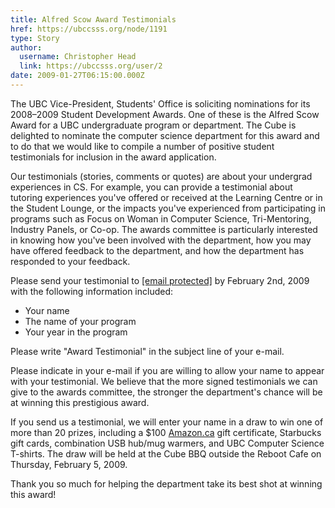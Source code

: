 ```yaml
---
title: Alfred Scow Award Testimonials 
href: https://ubccsss.org/node/1191
type: Story
author:
  username: Christopher Head
  link: https://ubccsss.org/user/2
date: 2009-01-27T06:15:00.000Z
---
```


<div class="field field-name-body field-type-text-with-summary field-label-hidden"><div class="field-items"><div class="field-item even"><p>The UBC Vice-President, Students&apos; Office is soliciting nominations for its 2008&#x2013;2009 Student Development Awards. One of these is the Alfred Scow Award for a UBC undergraduate program or department. The Cube is delighted to nominate the computer science department for this award and to do that we would like to compile a number of positive student testimonials for inclusion in the award application.</p>
<p>Our testimonials (stories, comments or quotes) are about your undergrad experiences in CS. For example, you can provide a testimonial about tutoring experiences you&apos;ve offered or received at the Learning Centre or in the Student Lounge, or the impacts you&apos;ve experienced from participating in programs such as Focus on Woman in Computer Science, Tri-Mentoring, Industry Panels, or Co-op. The awards committee is particularly interested in knowing how you&apos;ve been involved with the department, how you may have offered feedback to the department, and how the department has responded to your feedback.</p>
<p>Please send your testimonial to <a href="/cdn-cgi/l/email-protection#c1b8a8a2a4afb5a2a9a4af81a6aca0a8adefa2aeac"><span class="__cf_email__" data-cfemail="4831212b2d263c2b202d26082f25292124662b2725">[email&#xA0;protected]</span></a> by February 2nd, 2009 with the following information included:</p>
<ul>
<li>Your name</li>
<li>The name of your program</li>
<li>Your year in the program</li>
</ul>
<p>Please write &quot;Award Testimonial&quot; in the subject line of your e-mail.</p>
<p>Please indicate in your e-mail if you are willing to allow your name to appear with your testimonial. We believe that the more signed testimonials we can give to the awards committee, the stronger the department&apos;s chance will be at winning this prestigious award.</p>
<p>If you send us a testimonial, we will enter your name in a draw to win one of more than 20 prizes, including a $100 <a href="https://amazon.ca/">Amazon.ca</a> gift certificate, Starbucks gift cards, combination USB hub/mug warmers, and UBC Computer Science T-shirts. The draw will be held at the Cube BBQ outside the Reboot Cafe on Thursday, February 5, 2009.</p>
<p>Thank you so much for helping the department take its best shot at winning this award!</p>
</div></div></div>    <footer>
          </footer>